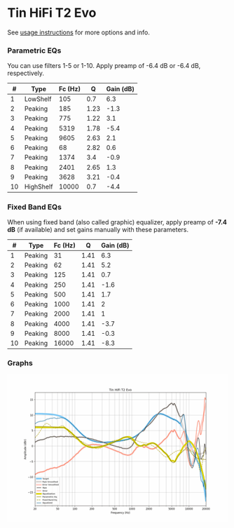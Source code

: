 # Tin HiFi T2 Evo
See [usage instructions](https://github.com/jaakkopasanen/AutoEq#usage) for more options and info.

### Parametric EQs
You can use filters 1-5 or 1-10. Apply preamp of -6.4 dB or -6.4 dB, respectively.

|   # | Type      |   Fc (Hz) |    Q |   Gain (dB) |
|-----|-----------|-----------|------|-------------|
|   1 | LowShelf  |       105 | 0.7  |         6.3 |
|   2 | Peaking   |       185 | 1.23 |        -1.3 |
|   3 | Peaking   |       775 | 1.22 |         3.1 |
|   4 | Peaking   |      5319 | 1.78 |        -5.4 |
|   5 | Peaking   |      9605 | 2.63 |         2.1 |
|   6 | Peaking   |        68 | 2.82 |         0.6 |
|   7 | Peaking   |      1374 | 3.4  |        -0.9 |
|   8 | Peaking   |      2401 | 2.65 |         1.3 |
|   9 | Peaking   |      3628 | 3.21 |        -0.4 |
|  10 | HighShelf |     10000 | 0.7  |        -4.4 |

### Fixed Band EQs
When using fixed band (also called graphic) equalizer, apply preamp of **-7.4 dB** (if available) and set gains manually with these parameters.

|   # | Type    |   Fc (Hz) |    Q |   Gain (dB) |
|-----|---------|-----------|------|-------------|
|   1 | Peaking |        31 | 1.41 |         6.3 |
|   2 | Peaking |        62 | 1.41 |         5.2 |
|   3 | Peaking |       125 | 1.41 |         0.7 |
|   4 | Peaking |       250 | 1.41 |        -1.6 |
|   5 | Peaking |       500 | 1.41 |         1.7 |
|   6 | Peaking |      1000 | 1.41 |         2   |
|   7 | Peaking |      2000 | 1.41 |         1   |
|   8 | Peaking |      4000 | 1.41 |        -3.7 |
|   9 | Peaking |      8000 | 1.41 |        -0.3 |
|  10 | Peaking |     16000 | 1.41 |        -8.3 |

### Graphs
![](./Tin%20HiFi%20T2%20Evo.png)
